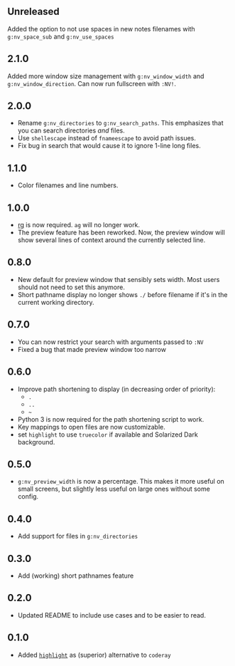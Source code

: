 ## Unreleased

Added the option to not use spaces in new notes filenames with
`g:nv_space_sub` and `g:nv_use_spaces`

## 2.1.0

Added more window size management with `g:nv_window_width` and
`g:nv_window_direction`. Can now run fullscreen with `:NV!`.

## 2.0.0

-   Rename `g:nv_directories` to `g:nv_search_paths`. This emphasizes
    that you can search directories *and* files.
-   Use `shellescape` instead of `fnameescape` to avoid path issues.
-   Fix bug in search that would cause it to ignore 1-line long files.

## 1.1.0

-   Color filenames and line numbers.

## 1.0.0

-   [rg](https://github.com/BurntSushi/ripgrep) is now required. `ag`
    will no longer work.
-   The preview feature has been reworked. Now, the preview window will
    show several lines of context around the currently selected line.

## 0.8.0

-   New default for preview window that sensibly sets width. Most users
    should not need to set this anymore.
-   Short pathname display no longer shows `./` before filename if it's
    in the current working directory.

## 0.7.0

-   You can now restrict your search with arguments passed to `:NV`
-   Fixed a bug that made preview window too narrow

## 0.6.0

-   Improve path shortening to display (in decreasing order of
    priority):
    -   `.`
    -   `..`
    -   `~`
-   Python 3 is now required for the path shortening script to work.
-   Key mappings to open files are now customizable.
-   set `highlight` to use `truecolor` if available and Solarized Dark
    background.

## 0.5.0

-   `g:nv_preview_width` is now a percentage. This makes it more useful
    on small screens, but slightly less useful on large ones without
    some config.

## 0.4.0

-   Add support for files in `g:nv_directories`

## 0.3.0

-   Add (working) short pathnames feature

## 0.2.0

-   Updated README to include use cases and to be easier to read.

## 0.1.0

-   Added
    [`highlight`](http://www.andre-simon.de/doku/highlight/en/highlight.html)
    as (superior) alternative to `coderay`
